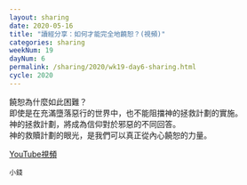 ```yaml
---
layout: sharing
date: 2020-05-16
title: "讀經分享：如何才能完全地饒恕？(視頻)"
categories: sharing
weekNum: 19
dayNum: 6
permalink: /sharing/2020/wk19-day6-sharing.html
cycle: 2020
---
```


饒恕為什麼如此困難？  
即使是在充滿墮落惡行的世界中，也不能阻擋神的拯救計劃的實施。  
神的拯救計劃，將成為信仰對於邪惡的不同回答。  
神的救贖計劃的眼光，是我們可以真正從內心饒恕的力量。  

[YouTube視頻](https://youtu.be/bav4S3bkrwY)

`小錢`
